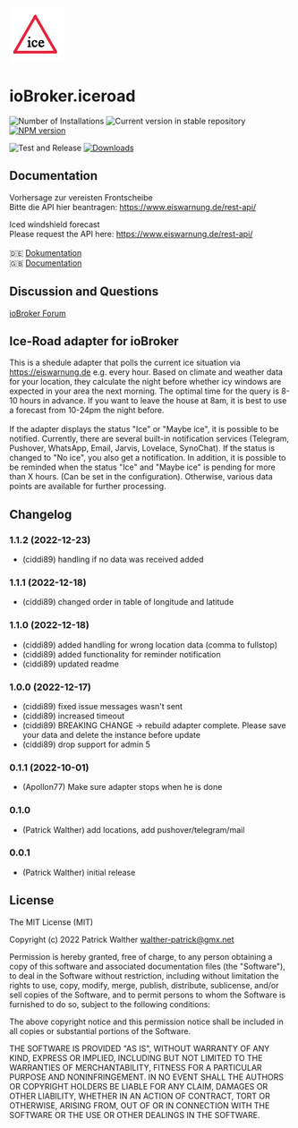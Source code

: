![Logo](docs/de/img/iceroad.png)

# ioBroker.iceroad

![Number of Installations](http://iobroker.live/badges/iceroad-installed.svg)
![Current version in stable repository](http://iobroker.live/badges/iceroad-stable.svg)
[![NPM version](http://img.shields.io/npm/v/iobroker.iceroad.svg)](https://www.npmjs.com/package/iobroker.iceroad)

![Test and Release](https://github.com/iobroker-community-adapters/iobroker.iceroad/workflows/Test%20and%20Release/badge.svg)
[![Downloads](https://img.shields.io/npm/dm/iobroker.iceroad.svg)](https://www.npmjs.com/package/iobroker.iceroad)

## Documentation

Vorhersage zur vereisten Frontscheibe</br>
Bitte die API hier beantragen: https://www.eiswarnung.de/rest-api/ </br>

Iced windshield forecast</br>
Please request the API here: https://www.eiswarnung.de/rest-api/ </br>
</br>
🇩🇪 [Dokumentation](docs/de/iceroad.md)</br>
🇬🇧 [Documentation](docs/en/iceroad.md)</br>

## Discussion and Questions

[ioBroker Forum](https://forum.iobroker.net/topic/50041/test-adapter-ice-road)</br>

## Ice-Road adapter for ioBroker

This is a shedule adapter that polls the current ice situation via https://eiswarnung.de e.g. every hour.
Based on climate and weather data for your location, they calculate the night before whether icy windows are expected in your area the next morning. The optimal time for the query is 8-10 hours in advance. If you want to leave the house at 8am, it is best to use a forecast from 10-24pm the night before.</br>
</br>
If the adapter displays the status "Ice" or "Maybe ice", it is possible to be notified. Currently, there are several built-in notification services (Telegram, Pushover, WhatsApp, Email, Jarvis, Lovelace, SynoChat). If the status is changed to "No ice", you also get a notification. In addition, it is possible to be reminded when the status "Ice" and "Maybe ice" is pending for more than X hours. (Can be set in the configuration). Otherwise, various data points are available for further processing.

## Changelog

<!--
    Placeholder for the next version (at the beginning of the line):
    ### **WORK IN PROGRESS**
-->

### 1.1.2 (2022-12-23)

-   (ciddi89) handling if no data was received added

### 1.1.1 (2022-12-18)

-   (ciddi89) changed order in table of longitude and latitude

### 1.1.0 (2022-12-18)

-   (ciddi89) added handling for wrong location data (comma to fullstop)
-   (ciddi89) added functionality for reminder notification
-   (ciddi89) updated readme

### 1.0.0 (2022-12-17)

-   (ciddi89) fixed issue messages wasn't sent
-   (ciddi89) increased timeout
-   (ciddi89) BREAKING CHANGE -> rebuild adapter complete. Please save your data and delete the instance before update
-   (ciddi89) drop support for admin 5

### 0.1.1 (2022-10-01)

-   (Apollon77) Make sure adapter stops when he is done

### 0.1.0

-   (Patrick Walther) add locations, add pushover/telegram/mail

### 0.0.1

-   (Patrick Walther) initial release

## License

The MIT License (MIT)

Copyright (c) 2022 Patrick Walther walther-patrick@gmx.net

Permission is hereby granted, free of charge, to any person obtaining a copy
of this software and associated documentation files (the "Software"), to deal
in the Software without restriction, including without limitation the rights
to use, copy, modify, merge, publish, distribute, sublicense, and/or sell
copies of the Software, and to permit persons to whom the Software is
furnished to do so, subject to the following conditions:

The above copyright notice and this permission notice shall be included in
all copies or substantial portions of the Software.

THE SOFTWARE IS PROVIDED "AS IS", WITHOUT WARRANTY OF ANY KIND, EXPRESS OR
IMPLIED, INCLUDING BUT NOT LIMITED TO THE WARRANTIES OF MERCHANTABILITY,
FITNESS FOR A PARTICULAR PURPOSE AND NONINFRINGEMENT. IN NO EVENT SHALL THE
AUTHORS OR COPYRIGHT HOLDERS BE LIABLE FOR ANY CLAIM, DAMAGES OR OTHER
LIABILITY, WHETHER IN AN ACTION OF CONTRACT, TORT OR OTHERWISE, ARISING FROM,
OUT OF OR IN CONNECTION WITH THE SOFTWARE OR THE USE OR OTHER DEALINGS IN
THE SOFTWARE.
